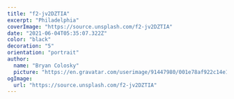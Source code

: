```yaml
---
title: "f2-jv2DZTIA"
excerpt: "Philadelphia"
coverImage: "https://source.unsplash.com/f2-jv2DZTIA"
date: "2021-06-04T05:35:07.322Z"
color: "black"
decoration: "5"
orientation: "portrait"
author:
  name: "Bryan Colosky"
  picture: "https://en.gravatar.com/userimage/91447980/001e78af922c14e1f0be6f2c2dc4dcc9.png?size=200"
ogImage:
  url: "https://source.unsplash.com/f2-jv2DZTIA"
---
```

